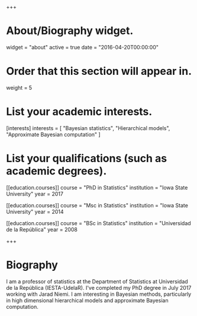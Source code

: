 +++
# About/Biography widget.
widget = "about"
active = true
date = "2016-04-20T00:00:00"

# Order that this section will appear in.
weight = 5

# List your academic interests.
[interests]
  interests = [
    "Bayesian statistics",
    "Hierarchical models",
    "Approximate Bayesian computation"
  ]

# List your qualifications (such as academic degrees).
[[education.courses]]
  course = "PhD in Statistics"
  institution = "Iowa State University"
  year = 2017

[[education.courses]]
  course = "Msc in Statistics"
  institution = "Iowa State University"
  year = 2014

[[education.courses]]
  course = "BSc in Statistics"
  institution = "Universidad de la República"
  year = 2008
 
+++

# Biography

I am a professor of statistics at the Department of Statistics at Universidad de la República (IESTA-UdelaR). I've completed my PhD degree in July 2017 working with Jarad Niemi. I am interesting in Bayesian methods, particularly in high dimensional hierarchical models and approximate Bayesian computation.  

